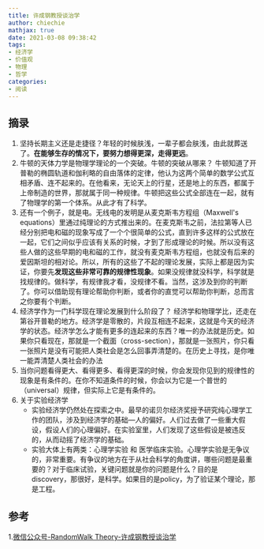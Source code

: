 ```yaml
---
title: 许成钢教授谈治学
author: chiechie
mathjax: true
date: 2021-03-08 09:38:42
tags:
- 经济学
- 价值观
- 物理
- 哲学
categories: 
- 阅读
---
```



## 摘录

1. 坚持长期主义还是走捷径？年轻的时候肤浅，一辈子都会肤浅，由此就葬送了。**在能够生存的情况下，要努力想得更深，走得更远**。
2. 牛顿的天体力学是物理学理论的一个突破。牛顿的突破从哪来？
   牛顿知道了开普勒的椭圆轨道和伽利略的自由落体的定律，他认为这两个简单的数学公式互相矛盾、连不起来的。在他看来，无论天上的行星，还是地上的东西，都属于上帝制造的世界，那就属于同一种规律。牛顿把这些公式全部连在一起，就有了物理学的第一个体系。从此才有了科学。
3. 还有一个例子，就是电。无线电的发明是从麦克斯韦方程组（Maxwell's equations）里通过纯理论的方式推出来的。在麦克斯韦之前，法拉第等人已经分别把电和磁的现象写成了一个个很简单的公式，直到许多这样的公式放在一起，它们之间似乎应该有关系的时候，才到了形成理论的时候。所以没有这些人做的这些早期的电和磁的工作，就没有麦克斯韦方程组，也就没有后来的爱因斯坦的相对论。所以，所有的这些了不起的理论发展，实际上都是因为实证，你要先**发现这些非常可靠的规律性现象**。如果没规律就没科学，科学就是找规律的。做科学，有规律我才看，没规律不看。当然，这涉及到你的判断了。你可以借助现有理论帮助你判断，或者你的直觉可以帮助你判断，总而言之你要有个判断。
4. 经济学作为一门科学现在理论发展到什么阶段了？
   经济学和物理学比，还走在第谷开普勒的地方。经济学是零散的，片段互相连不起来，这就是今天的经济学的状态。经济学怎么才能有更多的连起来的东西？唯一的办法就是历史。如果你只看现在，那就是一个截面（cross-section），那就是一张照片，你只看一张照片是没有可能把人类社会是怎么回事弄清楚的。在历史上寻找，是你唯一能弄清楚人类社会的办法
5. 当你问题看得更大、看得更多、看得更深的时候，你会发现你见到的规律性的现象是有条件的。在你不知道条件的时候，你会以为它是一个普世的（universal）规律，但实际上它是有条件的。
6. 关于实验经济学
     - 实验经济学仍然处在探索之中。最早的诺贝尔经济奖授予研究纯心理学工作的团队，涉及到经济学的基础—人的偏好。人们过去做了一些重大假设，假设人们的心理偏好。在实验室里，人们发现了这些假设是被违反的，从而动摇了经济学的基础。
      - 实验大体上有两类：心理学实验 和 医学临床实验。心理学实验是无争议的，非常重要。有争议的地方在于从社会科学的角度讲，哪些问题是最重要的？对于临床试验，关键问题就是你的问题是什么？目的是discovery，那很好，是科学。如果目的是policy，为了验证某个理论，那是工程。


## 参考
1.[微信公众号-RandomWalk Theory-许成钢教授谈治学](https://mp.weixin.qq.com/s/OOZabR5vQgmQzFIPrkJyoA)


